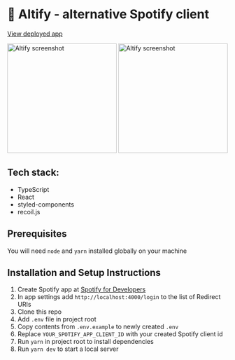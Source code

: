 # &#129505; Altify - alternative Spotify client

[View deployed app](https://altify.herokuapp.com)

<img src="https://i.imgur.com/ItF7OBx.png" alt="Altify screenshot" width="250"> <img src="https://i.imgur.com/HZzpUbt.png" alt="Altify screenshot" width="250">

## Tech stack:

- TypeScript
- React
- styled-components
- recoil.js

## Prerequisites

You will need `node` and `yarn` installed globally on your machine

## Installation and Setup Instructions

1. Create Spotify app at [Spotify for Developers](https://developer.spotify.com/dashboard/)
2. In app settings add `http://localhost:4000/login` to the list of Redirect URIs
3. Clone this repo
4. Add `.env` file in project root
5. Copy contents from `.env.example` to newly created `.env`
6. Replace `YOUR_SPOTIFY_APP_CLIENT_ID` with your created Spotify client id
7. Run `yarn` in project root to install dependencies
8. Run `yarn dev` to start a local server
